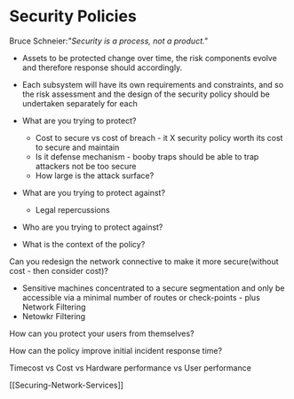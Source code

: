 # Security Policies

Bruce Schneier:*"Security is a process, not a product."*  

- Assets to be protected change over time, the risk components evolve and therefore response should accordingly.
- Each subsystem will have its own requirements and constraints, and so the risk assessment and the design of the security policy should be undertaken separately for each

- What are you trying to protect?
	- Cost to secure vs cost of breach - it X security policy worth its cost to secure and maintain
	- Is it defense mechanism - booby traps should be able to trap attackers not be too secure
	- How large is the attack surface?
- What are you trying to protect against?
	- Legal repercussions
- Who are you trying to protect against?
- What is the context of the policy?

Can you redesign the network connective to make it more secure(without cost - then consider cost)?
- Sensitive machines concentrated to a secure segmentation and only be accessible via a minimal number of routes or check-points - plus Network Filtering
- Netowkr Filtering

How can you protect your users from themselves?

How can the policy improve initial incident response time? 

Timecost vs Cost vs Hardware performance vs User performance

[[Securing-Network-Services]]
